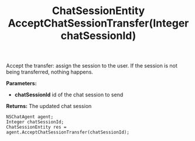 ﻿---
uid: crmscript_ref_NSChatAgent_AcceptChatSessionTransfer
title: ChatSessionEntity AcceptChatSessionTransfer(Integer chatSessionId)
intellisense: NSChatAgent.AcceptChatSessionTransfer
keywords: NSChatAgent, AcceptChatSessionTransfer
so.topic: reference
---

Accept the transfer: assign the session to the user. If the session is not being transferred, nothing happens.

**Parameters:**
 - **chatSessionId** id of the chat session to send

**Returns:** The updated chat session

```crmscript
NSChatAgent agent;
Integer chatSessionId;
ChatSessionEntity res = agent.AcceptChatSessionTransfer(chatSessionId);
```

